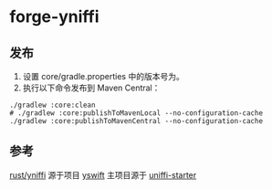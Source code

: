 # forge-yniffi

## 发布

1. 设置 core/gradle.properties 中的版本号为。
2. 执行以下命令发布到 Maven Central：

```shell
./gradlew :core:clean
# ./gradlew :core:publishToMavenLocal --no-configuration-cache
./gradlew :core:publishToMavenCentral --no-configuration-cache
```

## 参考
[rust/yniffi](rust/yniffi) 源于项目 [yswift](https://github.com/y-crdt/yswift)
主项目源于 [uniffi-starter](https://github.com/ianthetechie/uniffi-starter)

